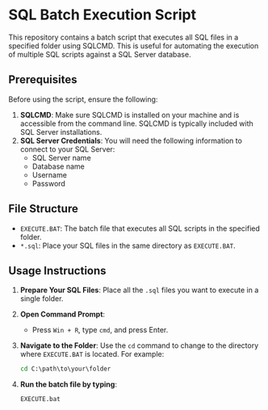 # SQL Batch Execution Script

This repository contains a batch script that executes all SQL files in a specified folder using SQLCMD. This is useful for automating the execution of multiple SQL scripts against a SQL Server database.

## Prerequisites

Before using the script, ensure the following:

1. **SQLCMD**: Make sure SQLCMD is installed on your machine and is accessible from the command line. SQLCMD is typically included with SQL Server installations.
2. **SQL Server Credentials**: You will need the following information to connect to your SQL Server:
   - SQL Server name
   - Database name
   - Username
   - Password

## File Structure

- `EXECUTE.BAT`: The batch file that executes all SQL scripts in the specified folder.
- `*.sql`: Place your SQL files in the same directory as `EXECUTE.BAT`.

## Usage Instructions

1. **Prepare Your SQL Files**: Place all the `.sql` files you want to execute in a single folder.

2. **Open Command Prompt**:
   - Press `Win + R`, type `cmd`, and press Enter.

3. **Navigate to the Folder**:
   Use the `cd` command to change to the directory where `EXECUTE.BAT` is located. For example:
   ```cmd
   cd C:\path\to\your\folder
4. **Run the batch file by typing**:
   ```cmd
   EXECUTE.bat
